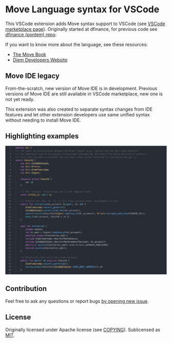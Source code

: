 # Move Language syntax for VSCode

This VSCode extension adds Move syntax support to VSCode (see [VSCode marketplace page](https://marketplace.visualstudio.com/items?itemName=damirka.move-syntax)).
Originally started at dfinance, for previous code see [dfinance (pontem) repo](https://github.com/dfinance/vscode-move-ide).

If you want to know more about the language, see these resources:

- [The Move Book](https://move-book.com)
- [Diem Developers Website](https://developers.diem.com/docs/move/move-introduction/)

## Move IDE legacy

From-the-scratch, new version of Move IDE is in development.
Previous versions of Move IDE are still available in VSCode marketplace, new one is not yet ready.

This extension was also created to separate syntax changes from IDE features and let other extension developers use same unified syntax without needing to install Move IDE.

## Highlighting examples

![Move syntax highlighting](img/syntax_sample.png)

## Contribution

Feel free to ask any questions or report bugs [by opening new issue](https://github.com/damirka/vscode-move-syntax/issues).

## License

Originally licensed under Apache license (see [COPYING](COPYING)). 
Sublicensed as [MIT](LICENSE).